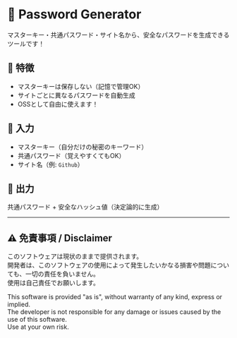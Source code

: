 # 🔐 Password Generator

マスターキー・共通パスワード・サイト名から、安全なパスワードを生成できるツールです！

## 🌟 特徴

- マスターキーは保存しない（記憶で管理OK）
- サイトごとに異なるパスワードを自動生成
- OSSとして自由に使えます！

## 🧠 入力

- マスターキー（自分だけの秘密のキーワード）
- 共通パスワード（覚えやすくてもOK）
- サイト名（例: `Github`）

## 🔐 出力

共通パスワード + 安全なハッシュ値（決定論的に生成）

---

## ⚠️ 免責事項 / Disclaimer

このソフトウェアは現状のままで提供されます。  
開発者は、このソフトウェアの使用によって発生したいかなる損害や問題についても、一切の責任を負いません。  
使用は自己責任でお願いします。

This software is provided "as is", without warranty of any kind, express or implied.  
The developer is not responsible for any damage or issues caused by the use of this software.  
Use at your own risk.
